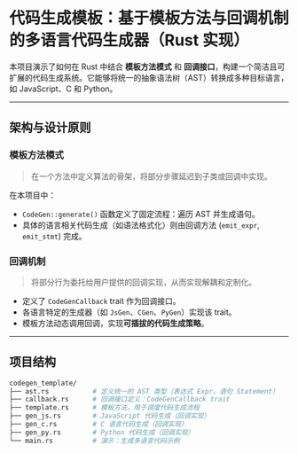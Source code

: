 # 代码生成模板：基于模板方法与回调机制的多语言代码生成器（Rust 实现）

本项目演示了如何在 Rust 中结合 **模板方法模式** 和 **回调接口**，构建一个简洁且可扩展的代码生成系统。它能够将统一的抽象语法树（AST）转换成多种目标语言，如 JavaScript、C 和 Python。

---

## 架构与设计原则

### 模板方法模式

> 在一个方法中定义算法的骨架，将部分步骤延迟到子类或回调中实现。

在本项目中：
- `CodeGen::generate()` 函数定义了固定流程：遍历 AST 并生成语句。
- 具体的语言相关代码生成（如语法格式化）则由回调方法 (`emit_expr`, `emit_stmt`) 完成。

### 回调机制

> 将部分行为委托给用户提供的回调实现，从而实现解耦和定制化。

- 定义了 `CodeGenCallback` trait 作为回调接口。
- 各语言特定的生成器（如 `JsGen`、`CGen`、`PyGen`）实现该 trait。
- 模板方法动态调用回调，实现**可插拔的代码生成策略**。

---

## 项目结构

```bash
codegen_template/
├── ast.rs           # 定义统一的 AST 类型（表达式 Expr，语句 Statement）
├── callback.rs      # 回调接口定义：CodeGenCallback trait
├── template.rs      # 模板方法，用于调度代码生成流程
├── gen_js.rs        # JavaScript 代码生成（回调实现）
├── gen_c.rs         # C 语言代码生成（回调实现）
├── gen_py.rs        # Python 代码生成（回调实现）
└── main.rs          # 演示：生成多语言代码示例
```